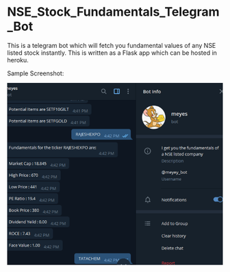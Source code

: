 # NSE_Stock_Fundamentals_Telegram_Bot
This is a telegram bot which will fetch you fundamental values of any NSE listed stock instantly. 
This is written as a Flask app which can be hosted in heroku. 

Sample Screenshot: 

![alt text](https://github.com/pillai-amal/NSE_Stock_Fundamentals_Telegram_Bot/blob/main/screenshot.png?raw=true "Logo Title Text 1")


